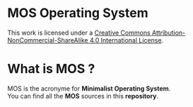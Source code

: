 # MOS Operating System
This work is licensed under a [Creative Commons Attribution-NonCommercial-ShareAlike 4.0 International License](https://creativecommons.org/licenses/by-nc-sa/4.0/).</br>
# What is MOS ?
MOS is the acronyme for **Minimalist Operating System**.</br>
You can find all the **MOS** sources in this **repository**.</br>


